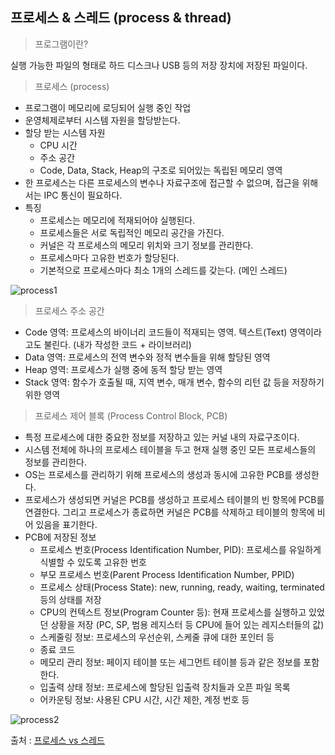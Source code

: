 ## 프로세스 & 스레드 (process & thread)

> 프로그램이란?

실행 가능한 파일의 형태로 하드 디스크나 USB 등의 저장 장치에 저장된 파일이다.



> 프로세스 (process)

* 프로그램이 메모리에 로딩되어 실행 중인 작업
* 운영체제로부터 시스템 자원을 할당받는다.
* 할당 받는 시스템 자원
  * CPU 시간
  * 주소 공간
  * Code, Data, Stack, Heap의 구조로 되어있는 독립된 메모리 영역
* 한 프로세스는 다른 프로세스의 변수나 자료구조에 접근할 수 없으며, 접근을 위해서는 IPC 통신이 필요하다.
* 특징
  * 프로세스는 메모리에 적재되어야 실행된다.
  * 프로세스들은 서로 독립적인 메모리 공간을 가진다.
  * 커널은 각 프로세스의 메모리 위치와 크기 정보를 관리한다.
  * 프로세스마다 고유한 번호가 할당된다.
  * 기본적으로 프로세스마다 최소 1개의 스레드를 갖는다. (메인 스레드)

![process1](https://user-images.githubusercontent.com/68210266/153742418-2aeec577-f43c-4040-869b-ac29984afc69.PNG)



> 프로세스 주소 공간

* Code 영역: 프로세스의 바이너리 코드들이 적재되는 영역. 텍스트(Text) 영역이라고도 불린다. (내가 작성한 코드 + 라이브러리)
* Data 영역: 프로세스의 전역 변수와 정적 변수들을 위해 할당된 영역
* Heap 영역: 프로세스가 실행 중에 동적 할당 받는 영역
* Stack 영역: 함수가 호출될 때, 지역 변수, 매개 변수, 함수의 리턴 값 등을 저장하기 위한 영역



> 프로세스 제어 블록 (Process Control Block, PCB)

* 특정 프로세스에 대한 중요한 정보를 저장하고 있는 커널 내의 자료구조이다.
* 시스템 전체에 하나의 프로세스 테이블을 두고 현재 실행 중인 모든 프로세스들의 정보를 관리한다.
* OS는 프로세스를 관리하기 위해 프로세스의 생성과 동시에 고유한 PCB를 생성한다.
* 프로세스가 생성되면 커널은 PCB를 생성하고 프로세스 테이블의 빈 항목에 PCB를 연결한다. 그리고 프로세스가 종료하면 커널은 PCB를 삭제하고 테이블의 항목에 비어 있음을 표기한다.
* PCB에 저장된 정보
  * 프로세스 번호(Process Identification Number, PID): 프로세스를 유일하게 식별할 수 있도록 고유한 번호
  * 부모 프로세스 번호(Parent Process Identification Number, PPID)
  * 프로세스 상태(Process State): new, running, ready, waiting, terminated 등의 상태를 저장
  * CPU의 컨텍스트 정보(Program Counter 등): 현재 프로세스를 실행하고 있었던 상황을 저장 (PC, SP, 범용 레지스터 등 CPU에 들어 있는 레지스터들의 값)
  * 스케줄링 정보: 프로세스의 우선순위, 스케줄 큐에 대한 포인터 등
  * 종료 코드
  * 메모리 관리 정보:  페이지 테이블 또는 세그먼트 테이블 등과 같은 정보를 포함한다.
  * 입출력 상태 정보: 프로세스에 할당된 입출력 장치들과 오픈 파일 목록
  * 어카운팅 정보: 사용된 CPU 시간, 시간 제한, 계정 번호 등

![process2](https://user-images.githubusercontent.com/68210266/153743230-37c0f751-433b-4d76-8f0f-6787c2bb9406.PNG)



출처 : [프로세스 vs 스레드](https://github.com/WooVictory/Ready-For-Tech-Interview/blob/master/Operating%20System/%ED%94%84%EB%A1%9C%EC%84%B8%EC%8A%A4%EC%99%80%20%EC%8A%A4%EB%A0%88%EB%93%9C.md)